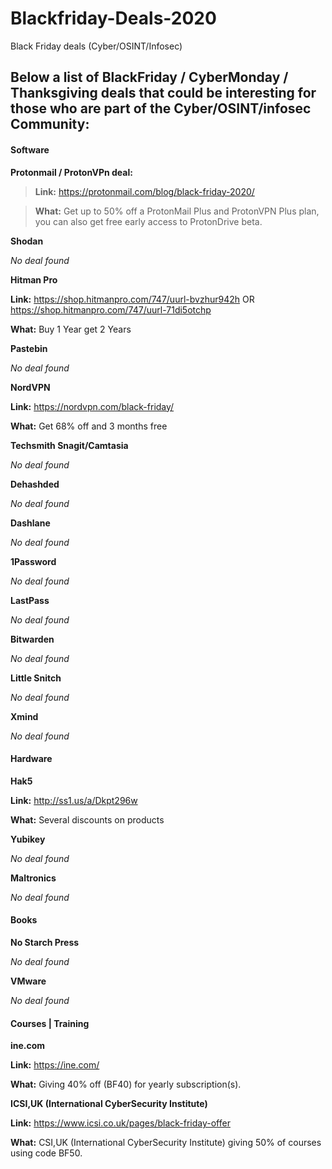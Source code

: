 # Blackfriday-Deals-2020
Black Friday deals (Cyber/OSINT/Infosec)


## **Below a list of BlackFriday / CyberMonday / Thanksgiving deals that could be interesting for those who are part of the Cyber/OSINT/infosec Community:**


#### Software

**Protonmail / ProtonVPn deal:**

> **Link:** https://protonmail.com/blog/black-friday-2020/

> **What:** Get up to 50% off a ProtonMail Plus and ProtonVPN Plus plan, you can also get free early access to ProtonDrive beta.


**Shodan**

*No deal found*

**Hitman Pro**

**Link:** https://shop.hitmanpro.com/747/uurl-bvzhur942h OR https://shop.hitmanpro.com/747/uurl-71di5otchp

**What:** Buy 1 Year get 2 Years


**Pastebin**

*No deal found*

**NordVPN**

**Link:** https://nordvpn.com/black-friday/

**What:** Get 68% off and 3 months free


**Techsmith Snagit/Camtasia**

*No deal found*


**Dehashded**

*No deal found*


**Dashlane**

*No deal found*


**1Password**

*No deal found*


**LastPass**

*No deal found*


**Bitwarden**

*No deal found*


**Little Snitch**

*No deal found*

**Xmind**

*No deal found*

#### Hardware

**Hak5**

**Link:** http://ss1.us/a/Dkpt296w

**What:** Several discounts on products


**Yubikey**

*No deal found*


**Maltronics**

*No deal found*


#### Books

**No Starch Press**

*No deal found* 


**VMware**

*No deal found*




#### Courses | Training 

**ine.com**

**Link:** https://ine.com/

**What:** Giving 40% off (BF40) for yearly subscription(s).

**ICSI,UK (International CyberSecurity Institute)**

**Link:** https://www.icsi.co.uk/pages/black-friday-offer

**What:** CSI,UK (International CyberSecurity Institute) giving 50% of courses using code BF50.






